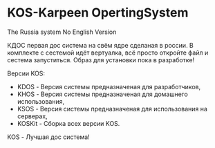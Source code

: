 # KOS-Karpeen OpertingSystem
The Russia system
No English Version

КДОС первая дос система на свём ядре сделаная в россии.
В комплекте с сестемой идёт вертуалка, всё просто откройте файл
и сестема запуститься. Образ для установки пока в разработке!

Версии KOS:
- KDOS - Версия системы предназначеная для разработчиков,
- KHOS - Версия системы предназначеная для домашнего использования,
- KSOS - Версия системы предназначеная для использования на серверах,
- KOSKit - Сборка всех версии KOS.

KOS - Лучшая дос система!
